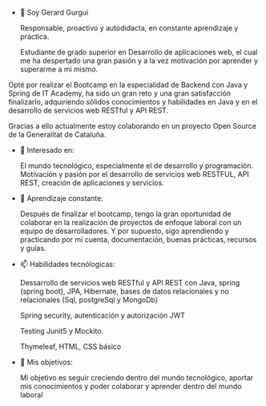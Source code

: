 - 👋 Soy Gerard Gurgui

  Responsable, proactivo y autodidacta, en constante aprendizaje y práctica.

  Estudiante de grado superior en Desarrollo de aplicaciones web,  el cual me ha despertado una gran pasión y a la vez motivación por aprender y superarme a mi mismo.
 
 Opté por realizar el Bootcamp en la especialidad de Backend con Java y Spring de IT Academy, ha sido un gran reto y una gran satisfacción finalizarlo, adquiriendo sólidos conocimientos y habilidades en Java y en el desarrollo de servicios web RESTful y API REST.

Gracias a ello actualmente estoy colaborando en un proyecto Open Source de la Generalitat de Cataluña.

- 👀 Interesado en:

  El mundo tecnológico, especialmente el de desarrollo y programación.
  Motivación y pasión por el desarrollo de servicios web RESTFUL, API REST, creación de aplicaciones y servicios.


- 🌱 Aprendizaje constante:

  Después de finalizar el bootcamp, tengo la gran oportunidad de colaborar en la realización de proyectos de enfoque laboral con un equipo 
  de desarrolladores.
  Y por supuesto, sigo aprendiendo y practicando por mi cuenta, documentación, buenas prácticas, recursos y guías.


- 📫 Habilidades tecnólogicas:

  Dessarrollo de servicios web RESTful y API REST con Java, spring (spring boot), JPA, Hibernate, bases de datos relacionales y no relacionales
  (Sql, postgreSql y MongoDb) 
  
  Spring security, autenticación y autorización JWT
  
  Testing Junit5 y Mockito.
  
  Thymeleaf, HTML, CSS básico
  

- 💞️ Mis objetivos:

  Mi objetivo es seguir creciendo dentro del mundo tecnológico, aportar mis conocimientos y poder
  colaborar y aprender dentro del mundo laboral
